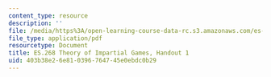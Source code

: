 ```yaml
---
content_type: resource
description: ''
file: /media/https%3A/open-learning-course-data-rc.s3.amazonaws.com/es-268-the-mathematics-in-toys-and-games-spring-2010/403b38e26e810396764745e0ebdc0b29_MITES_268S10_ses1_handout.pdf
file_type: application/pdf
resourcetype: Document
title: ES.268 Theory of Impartial Games, Handout 1
uid: 403b38e2-6e81-0396-7647-45e0ebdc0b29
---
```

